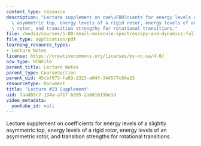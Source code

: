 ```yaml
---
content_type: resource
description: "Lecture supplement on coe\uFB03cients for energy levels of a slightly\
  \ asymmetric top, energy levels of a rigid rotor, energy levels of an asymmetric\
  \ rotor, and transition strengths for rotational transitions."
file: /media/courses/5-80-small-molecule-spectroscopy-and-dynamics-fall-2008/7aadb5c7134aaf17b3952a681619be1d_23s_580ln_fa08.pdf
file_type: application/pdf
learning_resource_types:
- Lecture Notes
license: https://creativecommons.org/licenses/by-nc-sa/4.0/
ocw_type: OCWFile
parent_title: Lecture Notes
parent_type: CourseSection
parent_uid: 45cbf973-fa83-2323-e04f-344577c66e15
resourcetype: Document
title: 'Lecture #23 Supplement'
uid: 7aadb5c7-134a-af17-b395-2a681619be1d
video_metadata:
  youtube_id: null
---
```

Lecture supplement on coeﬃcients for energy levels of a slightly asymmetric top, energy levels of a rigid rotor, energy levels of an asymmetric rotor, and transition strengths for rotational transitions.